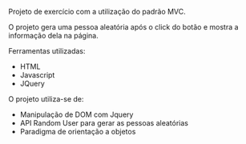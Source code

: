Projeto de exercício com a utilização do padrão MVC.

O projeto gera uma pessoa aleatória após o click do botão e mostra a informação dela na página.

Ferramentas utilizadas:

- HTML
- Javascript
- JQuery

O projeto utiliza-se de:

- Manipulação de DOM com Jquery
- API Random User para gerar as pessoas aleatórias
- Paradigma de orientação a objetos
